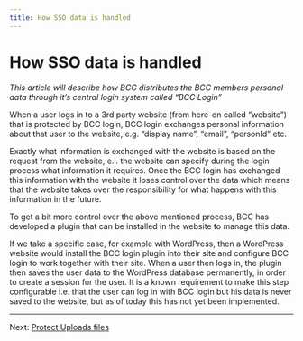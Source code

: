 ```yaml
---
title: How SSO data is handled
---
```


# How SSO data is handled 

_This article will describe how BCC distributes the BCC members personal data through it’s
central login system called “BCC Login”_

When a user logs in to a 3rd party website (from here-on called “website”) that is protected by BCC login, BCC login
exchanges personal information about that user to the website, e.g. “display name”, “email”, “personId” etc.

Exactly what information is exchanged with the website is based on the request from the website, e.i. the website can
specify during the login process what information it requires. Once the BCC login has exchanged this information with
the website it loses control over the data which means that the website takes over the responsibility for what happens
with this information in the future.

To get a bit more control over the above mentioned process, BCC has developed a plugin that can be installed in the
website to manage this data.

If we take a specific case, for example with WordPress, then a WordPress website would install the BCC login plugin into
their site and configure BCC login to work together with their site. When a user then logs in, the plugin then saves the
user data to the WordPress database permanently, in order to create a session for the user. It is a known requirement to
make this step configurable i.e. that the user can log in with BCC login but his data is never saved to the website, but
as of today this has not yet been implemented.

---

Next: [Protect Uploads files](protect-uploads-files.md)